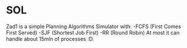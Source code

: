 # SOL
Zad1 is a simple Planning Algorithms Simulator with:
-FCFS (First Comes First Served)
-SJF (Shortest Job First)
-RR (Round Robin)
At most it can handle about 15mln of processes :D.

